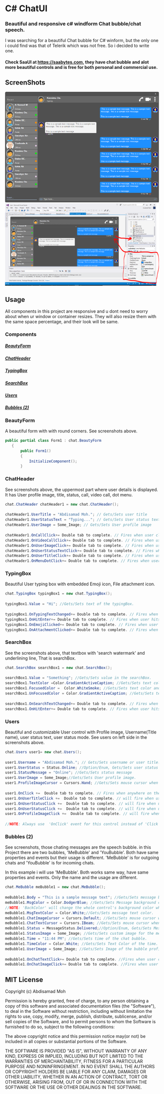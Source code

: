 # C# ChatUI
### Beautiful and responsive c# windform Chat bubble/chat speech.
I was searching for a beautiful Chat bubble for C# winform, but the only one i could find was that of Telerik which was not free. So i decided to write one.

#### Check SaaUI at <a href="https://saabytes.com">https://saabytes.com</a>, they have chat bubble and alot more beautiful controls and is free for both personal and commercial use.
## ScreenShots

![Alt text](https://github.com/AbdisamadMoh/CSharp-ChatUI-Winforms/blob/master/Scr1.PNG?raw=true "")
![Alt text](https://github.com/AbdisamadMoh/CSharp-ChatUI-Winforms/blob/master/Scr2.PNG?raw=true "")


## Usage

All components in this project are responsive and u dont need to worry about when ur window or container resizes. They will also resize them with the same space percentage, and their look will be same.



### Components
##### <a href="#BeautyForm">BeautyForm</a>
##### <a href="#ChatHeader">ChatHeader</a>
##### <a href="#TypingBox">TypingBox</a>
##### <a href="#SearchBox">SearchBox</a>
##### <a href="#Users">Users</a>
##### <a href="#Bubbles">Bubbles (2)</a>

### <div id="BeautyForm"> BeautyForm</div>
A beautiful form with with round corners. See screenshots above.
 ``` C#
public partial class Form1 : chat.BeautyForm
    {
        public Form1()
        {
            InitializeComponent();
        }
```
### <div id="#ChatHeader">ChatHeader</div>
See screenshots above, the uppermost part where user details is displayed. It has User profile image, title, status, call, video call, dot menu.

 ``` C#
chat.ChatHeader chatHeader1 = new chat.ChatHeader();

chatHeader1.UserTitle = "Abdisamad Moh."; // Gets/Sets user title
chatHeader1.UserStatusText = "Typing..."; // Gets/Sets User status text.
chatHeader1.UserImage = Some_Image; // Gets/Sets User profile image

chatHeader1.OnCallClick+= Double tab to complete. // Fires when user clicks  Call icon
chatHeader1.OnVideoCallClick+= Double tab to complete. // Fires when user clicks Video Call icon
chatHeader1.OnUserImageClick+= Double tab to complete. // Fires when user clicks  Profile Image
chatHeader1.OnUserStatusTextClick+= Double tab to complete. // Fires when user clicks User status Text
chatHeader1.OnUserTitleClick+= Double tab to complete. // Fires when user clicks User Title Text
chatHeader1.OnMenuDotClick+= Double tab to complete. // Fires when user clicks Dot menu

```

### <div id="#TypingBox">TypingBox</div>
Beautiful User typing box with embedded Emoji icon, File attachment icon.

 ``` C#
 chat.TypingBox typingBox1 = new chat.TypingBox();

typingBox1.Value = "Hi"; //Gets/Sets text of the typingBox.

typingBox1.OnTypingTextChanged+= Double tab to complete. // Fires when user writes something into the typingBox. This fires per character.
typingBox1.OnHitEnter+= Double tab to complete. // Fires when user hits ENTER key while the typingBox is focused. This fires before newline is created in the typingBox. SHIFT+ENTER will also create newline without firing this event.
typingBox1.OnEmojiClicked+= Double tab to complete. // Fires when user clicks Emoji icon in the typingBox.
typingBox1.OnAttachmentClicked+= Double tab to complete. // Fires when user clicks File attachment icon in the typingBox.

```

### <div id="#SearchBox">SearchBox</div>
See the screenshots above, that textbox with 'search watermark' and underlining line, That is  searchBox.

 ``` C#
chat.SearchBox searchBox1 = new chat.SearchBox();

searchBox1.Value = "Something"; //Gets/Sets value in the searchBox.
searchBox1.TextColor =Color.GradientActiveCaption; //Gets/Sets text color and the bottom line color of the searchBox.
searchBox1.FocusedColor =  Color.WhiteSmoke; //Gets/Sets text color and the bottom line color of the searchBox when it is focused.
searchBox1.UnFocusedColor = Color.GradientActiveCaption; //Gets/Sets text color and the bottom line color of the searchBox when it is not focused.

searchBox1.OnSearchTextChanged+= Double tab to complete. // Fires when user writes something into the typingBox. This fires per character.
searchBox1.OnHitEnter+= Double tab to complete. // Fires when user hits ENTER key while the searchBox is focused. 

```

### <div id="#Users">Users</div>
Beautiful and customizable User control with Profile image, Username(Title name), user status text, user status mode.
See users on left side in the screenshots above.
 ``` C#
chat.Users user1= new chat.Users();

user1.Username = "Abdisamad Moh."; // Gets/Sets username or user title.
user1.UserStatus = Status.Online; //Option/Enum, Gets/Sets user status mode. Online, Away, Offline. U can add more if u want.
user1.StatusMessage = "Online"; //Gets/Sets status message
user1.UserImage = Some_Image;//Gets/Sets User profile image.
user1.ProfileImageCursor = Cursors.Hand; //Gets/Sets mouse cursor when user hovers mouse pointer over userImage.

user1.OnClick +=  Double tab to complete. // Fires when anywhere on the user is clicked Including Username, statusText and StatusMode. However they will be excluded if u give them their own event.
user1.OnUserTitleClick +=  Double tab to complete. // will fire when user clicks Username/Title. In this case, user1.OnClick will not be fired when user clicks on Username/Title.
user1.OnUserStatusClick +=  Double tab to complete. // will fire when user clicks user status text. In this case, user1.OnClick will not be fired when user clicks on user status text..
user1.OnUserStatusClick +=  Double tab to complete. // will fire when user clicks user status mode icon. In this case, user1.OnClick will not be fired when user clicks on user status mode icon.
user1.OnProfileImageClick +=  Double tab to complete. // will fire when user clicks user profile image. In this case, user1.OnClick will not be fired when user clicks on user profile image.

//NOTE: Always use  'OnClick' event for this control instead of 'Click' event. 'OnClick' will take care of all other sub events. Double clicking this control on design time will generate 'Click' event instead of 'OnClick' event which is not recommended. In your Properties explorer find 'OnClick' event and double click to generate 'OnClick' event.

```

### <div id="#Bubbles">Bubbles (2)</div>
See screenshots, those chating messages are the speech bubble. in this Project there are two bubbles, 'MeBubble' and 'YouBubble'. Both have same properties and events but their usage is different. 'MeBubble' is for outgoing chats and 'YouBubble' is for incoming chats.

In this example i will use 'MeBubble'. Both works same way, have same properties and events. Only the name and the usage are different.

 ``` C#
chat.MeBubble meBubble1 = new chat.MeBubble();

meBubble1.Body = "This is a sample message text"; //Gets/Sets message body.
meBubble1.MsgColor = Color.DodgerBlue; //Gets/Sets Message background color. 
//NOTE: 'BackColor' will change the whole control's background color while 'MsgColor' will only change the message Body part.
meBubble1.MsgTextColor = Color.White;//Gets/Sets message text color.
meBubble1.ChatImageCursor = Cursors.Default; //Gets/Sets mouse cursor when it hovers over Bubble profile image.
meBubble1.ChatTextCursor = Cursors.IBeam; //Gets/Sets mouse cursor when it hovers over chat body.
meBubble1.Status = MessageStatus.Delivered;//Option/Enum, Gets/Sets Message status. This is the tick option. Options:  Sending, Sent, Delivered, Read,  Error,  None, Custom. where None will hide the tick option and Custom will give u option to put what u want.
meBubble1.StatusImage = Some_Image; //Gets/Sets custom image for the message status option, that is the tick option.
meBubble1.Time = "11:44 PM"; //Gets/Sets time of the chat bubble.
meBubble1.TimeColor = Color.White; //Gets/Sets Text Color of the time.
meBubble1.UserImage = Some_Image; //Gets/Sets Image of the bubble profile image.

meBubble1.OnChatTextClick+= Double tab to complete. //Fires when user clicks message body part.
meBubble1.OnChatImageClick+= Double tab to complete. //Fires when user clicks the Profile picture of the bubble..


```





## MIT License

Copyright (c) Abdisamad Moh

Permission is hereby granted, free of charge, to any person obtaining a copy
of this software and associated documentation files (the "Software"), to deal
in the Software without restriction, including without limitation the rights
to use, copy, modify, merge, publish, distribute, sublicense, and/or sell
copies of the Software, and to permit persons to whom the Software is
furnished to do so, subject to the following conditions:

The above copyright notice and this permission notice may(or not) be included in all
copies or substantial portions of the Software.

THE SOFTWARE IS PROVIDED "AS IS", WITHOUT WARRANTY OF ANY KIND, EXPRESS OR
IMPLIED, INCLUDING BUT NOT LIMITED TO THE WARRANTIES OF MERCHANTABILITY,
FITNESS FOR A PARTICULAR PURPOSE AND NONINFRINGEMENT. IN NO EVENT SHALL THE
AUTHORS OR COPYRIGHT HOLDERS BE LIABLE FOR ANY CLAIM, DAMAGES OR OTHER
LIABILITY, WHETHER IN AN ACTION OF CONTRACT, TORT OR OTHERWISE, ARISING FROM,
OUT OF OR IN CONNECTION WITH THE SOFTWARE OR THE USE OR OTHER DEALINGS IN THE
SOFTWARE.





